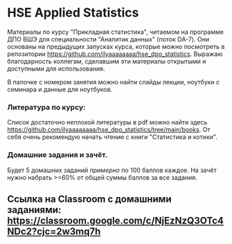 # HSE Applied Statistics
Материалы по курсу "Прикладная статистика", читаемом на программе ДПО ВШЭ для специальности "Аналитик данных" (поток DA-7). Они основаны на предыдущих запусках курса, которые можно посмотреть в репозитории https://github.com/ilyaaaaaaaa/hse_dpo_statistics. Выражаю благодарность коллегам, сделавшим эти материалы открытыми и доступными для использования.

В папочке с номером занятия можно найти слайды лекции, ноутбуки с семинара и данные для ноутбуков.

### Литература по курсу:

Список достаточно неплохой литературы в pdf можно найти здесь https://github.com/ilyaaaaaaaa/hse_dpo_statistics/tree/main/books. От себя очень рекомендую начать чтение с книги "Статистика и котики".

### Домашние задания и зачёт.
Будет 5 домашних заданий *примерно* по 100 баллов каждое. На зачёт нужно набрать >=60% от общей суммы баллов за все задания.

## Ссылка на Classroom c домашними заданиями: https://classroom.google.com/c/NjEzNzQ3OTc4NDc2?cjc=2w3mq7h
